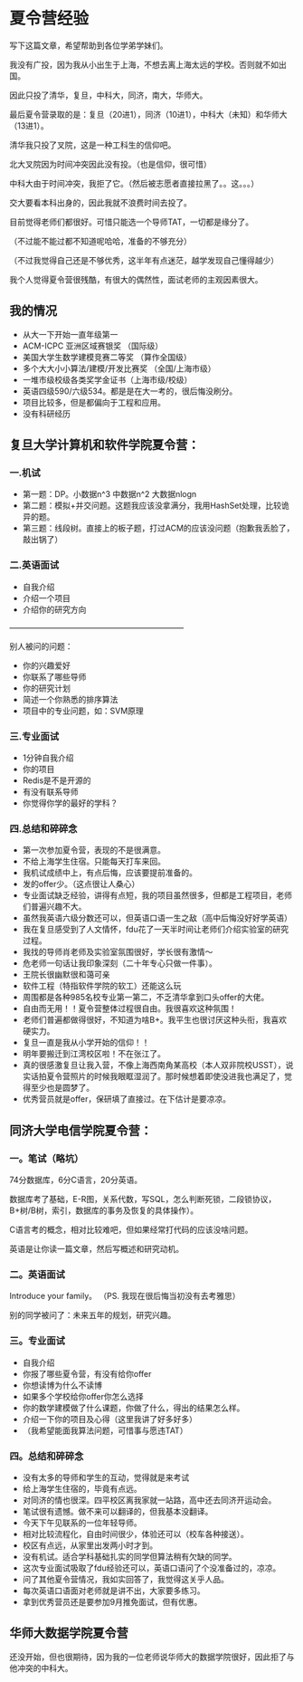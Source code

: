 # 夏令营经验
写下这篇文章，希望帮助到各位学弟学妹们。

我没有广投，因为我从小出生于上海，不想去离上海太远的学校。否则就不如出国。

因此只投了清华，复旦，中科大，同济，南大，华师大。

最后夏令营录取的是：复旦（20进1），同济（10进1），中科大（未知）和华师大（13进1）。

清华我只投了叉院，这是一种工科生的信仰吧。

北大叉院因为时间冲突因此没有投。（也是信仰，很可惜）

中科大由于时间冲突，我拒了它。（然后被志愿者直接拉黑了。。这。。。）

交大要看本科出身的，因此我就不浪费时间去投了。

目前觉得老师们都很好。可惜只能选一个导师TAT，一切都是缘分了。

（不过能不能过都不知道呢哈哈，准备的不够充分）

（不过我觉得自己还是不够优秀，这半年有点迷茫，越学发现自己懂得越少）

我个人觉得夏令营很残酷，有很大的偶然性，面试老师的主观因素很大。

## 我的情况

* 从大一下开始一直年级第一
* ACM-ICPC 亚洲区域赛银奖 （国际级）
* 美国大学生数学建模竞赛二等奖 （算作全国级）
* 多个大大小小算法/建模/开发比赛奖 （全国/上海市级）
* 一堆市级校级各类奖学金证书（上海市级/校级）
* 英语四级590/六级534。都是是在大一考的，很后悔没刷分。
* 项目比较多，但是都偏向于工程和应用。
* 没有科研经历

## 复旦大学计算机和软件学院夏令营：
### 一.机试

* 第一题：DP。小数据n^3 中数据n^2  大数据nlogn
* 第二题：模拟+并交问题。这题我应该没拿满分，我用HashSet处理，比较诡异的题。
* 第三题：线段树。直接上的板子题，打过ACM的应该没问题（抱歉我丢脸了，敲出锅了）

### 二.英语面试

* 自我介绍
* 介绍一个项目
* 介绍你的研究方向
 
——————————————————————

别人被问的问题：

* 你的兴趣爱好
* 你联系了哪些导师
* 你的研究计划
* 简述一个你熟悉的排序算法
* 项目中的专业问题，如：SVM原理


### 三.专业面试

* 1分钟自我介绍
* 你的项目
* Redis是不是开源的
* 有没有联系导师
* 你觉得你学的最好的学科？

### 四.总结和碎碎念
* 第一次参加夏令营，表现的不是很满意。
* 不给上海学生住宿。只能每天打车来回。
* 我机试成绩中上，有点后悔，应该要提前准备的。
* 发的offer少。（这点很让人桑心）
* 专业面试缺乏经验，讲得有点短，我的项目虽然很多，但都是工程项目，老师们普遍兴趣不大。
* 虽然我英语六级分数还可以，但英语口语一生之敌（高中后悔没好好学英语）
* 我在复旦感受到了人文情怀，fdu花了一天半时间让老师们介绍实验室的研究过程。
* 我找的导师肖老师及实验室氛围很好，学长很有激情～
* 危老师一句话让我印象深刻（二十年专心只做一件事）。
* 王院长很幽默很和蔼可亲
* 软件工程（特指软件学院的软工）还能这么玩
* 周围都是各种985名校专业第一第二，不乏清华拿到口头offer的大佬。
* 自由而无用！！夏令营整体过程很自由。我很喜欢这种氛围！
* 老师们普遍都做得很好，不知道为啥B+。我平生也很讨厌这种头衔，我喜欢硬实力。
* 复旦一直是我从小学开始的信仰！！
* 明年要搬迁到江湾校区啦！不在张江了。
* 真的很感激复旦让我入营，不像上海西南角某高校（本人双非院校USST），说实话拍夏令营照片的时候我眼眶湿润了。那时候想着即使没进我也满足了，觉得至少也是圆梦了。
* 优秀营员就是offer，保研填了直接过。在下估计是要凉凉。

## 同济大学电信学院夏令营：
### 一。笔试（略坑）
74分数据库，6分C语言，20分英语。

数据库考了基础，E-R图，关系代数，写SQL，怎么判断死锁，二段锁协议，B+树/B树，索引，数据库的事务及恢复的具体操作）。

C语言考的概念，相对比较难吧，但如果经常打代码的应该没啥问题。

英语是让你读一篇文章，然后写概述和研究动机。

### 二。英语面试
Introduce your family。 （PS. 我现在很后悔当初没有去考雅思）

别的同学被问了：未来五年的规划，研究兴趣。

### 三。专业面试
* 自我介绍
* 你报了哪些夏令营，有没有给你offer
* 你想读博为什么不读博
* 如果多个学校给你offer你怎么选择
* 你的数学建模做了什么课题，你做了什么，得出的结果怎么样。
* 介绍一下你的项目及心得（这里我讲了好多好多）
* （我希望能面我算法问题，可惜事与愿违TAT）

### 四。总结和碎碎念
* 没有太多的导师和学生的互动，觉得就是来考试
* 给上海学生住宿的，毕竟有点远。
* 对同济的情也很深。四平校区离我家就一站路，高中还去同济开运动会。
* 笔试很有遗憾。做不来可以翻译的，但我基本没翻译。
* 今天下午见联系的一位年轻导师。
* 相对比较流程化，自由时间很少，体验还可以（校车各种接送）。
* 校区有点远，从家里出发两小时才到。
* 没有机试。适合学科基础扎实的同学但算法稍有欠缺的同学。
* 这次专业面试吸取了fdu经验还可以，英语口语问了个没准备过的，凉凉。
* 问了其他夏令营情况，我如实回答了，我觉得这关乎人品。
* 每次英语口语面对老师就是讲不出，大家要多练习。
* 拿到优秀营员还是要参加9月推免面试，但有优惠。


## 华师大数据学院夏令营

还没开始，但也很期待，因为我的一位老师说华师大的数据学院很好，因此拒了与他冲突的中科大。




